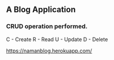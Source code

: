 ## A Blog Application

### CRUD operation performed.
C - Create
R - Read
U - Update
D - Delete

https://namanblog.herokuapp.com/
